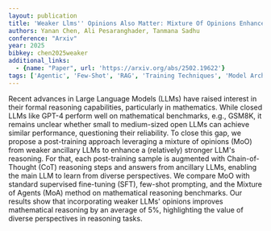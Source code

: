 ```yaml
---
layout: publication
title: 'Weaker Llms'' Opinions Also Matter: Mixture Of Opinions Enhances Llm''s Mathematical Reasoning'
authors: Yanan Chen, Ali Pesaranghader, Tanmana Sadhu
conference: "Arxiv"
year: 2025
bibkey: chen2025weaker
additional_links:
  - {name: "Paper", url: 'https://arxiv.org/abs/2502.19622'}
tags: ['Agentic', 'Few-Shot', 'RAG', 'Training Techniques', 'Model Architecture', 'GPT', 'Fine-Tuning', 'Prompting', 'Reinforcement Learning', 'In-Context Learning', 'Pretraining Methods']
---
```

Recent advances in Large Language Models (LLMs) have raised interest in their
formal reasoning capabilities, particularly in mathematics. While closed LLMs
like GPT-4 perform well on mathematical benchmarks, e.g., GSM8K, it remains
unclear whether small to medium-sized open LLMs can achieve similar
performance, questioning their reliability. To close this gap, we propose a
post-training approach leveraging a mixture of opinions (MoO) from weaker
ancillary LLMs to enhance a (relatively) stronger LLM's reasoning. For that,
each post-training sample is augmented with Chain-of-Thought (CoT) reasoning
steps and answers from ancillary LLMs, enabling the main LLM to learn from
diverse perspectives. We compare MoO with standard supervised fine-tuning
(SFT), few-shot prompting, and the Mixture of Agents (MoA) method on
mathematical reasoning benchmarks. Our results show that incorporating weaker
LLMs' opinions improves mathematical reasoning by an average of 5%,
highlighting the value of diverse perspectives in reasoning tasks.
